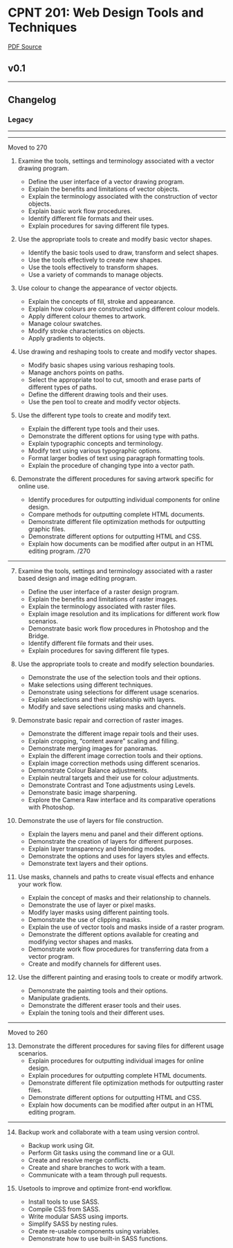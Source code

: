 # CPNT 201: Web Design Tools and Techniques 
[PDF Source](CPNT_201.pdf)

## v0.1

---
## Changelog
### Legacy
--- 

---
Moved to 270
1. Examine the tools, settings and terminology associated with a vector drawing program.
    - Define the user interface of a vector drawing program.
    - Explain the benefits and limitations of vector objects.
    - Explain the terminology associated with the construction of vector objects. 
    - Explain basic work flow procedures.
    - Identify different file formats and their uses.
    - Explain procedures for saving different file types.

2. Use the appropriate tools to create and modify basic vector shapes.
    - Identify the basic tools used to draw, transform and select shapes. 
    - Use the tools effectively to create new shapes.
    - Use the tools effectively to transform shapes.
    - Use a variety of commands to manage objects. 

3. Use colour to change the appearance of vector objects.
    - Explain the concepts of fill, stroke and appearance.
    - Explain how colours are constructed using different colour models. 
    - Apply different colour themes to artwork.
    - Manage colour swatches.
    - Modify stroke characteristics on objects.
    - Apply gradients to objects.

4. Use drawing and reshaping tools to create and modify vector shapes.
    - Modify basic shapes using various reshaping tools.
    - Manage anchors points on paths.
    - Select the appropriate tool to cut, smooth and erase parts of different types of paths. 
    - Define the different drawing tools and their uses.
    - Use the pen tool to create and modify vector objects.

5. Use the different type tools to create and modify text.
    - Explain the different type tools and their uses.
    - Demonstrate the different options for using type with paths. 
    - Explain typographic concepts and terminology.
    - Modify text using various typographic options.
    - Format larger bodies of text using paragraph formatting tools.
    - Explain the procedure of changing type into a vector path.

6. Demonstrate the different procedures for saving artwork specific for online use.
    - Identify procedures for outputting individual components for online design.
    - Compare methods for outputting complete HTML documents.
    - Demonstrate different file optimization methods for outputting graphic files.
    - Demonstrate different options for outputting HTML and CSS.
    - Explain how documents can be modified after output in an HTML editing program.
/270
---

7. Examine the tools, settings and terminology associated with a raster based design and image editing program.
    - Define the user interface of a raster design program.
    - Explain the benefits and limitations of raster images.
    - Explain the terminology associated with raster files.
    - Explain image resolution and its implications for different work flow scenarios. 
    - Demonstrate basic work flow procedures in Photoshop and the Bridge.
    - Identify different file formats and their uses.
    - Explain procedures for saving different file types.

8. Use the appropriate tools to create and modify selection boundaries.
    - Demonstrate the use of the selection tools and their options. 
    - Make selections using different techniques.
    - Demonstrate using selections for different usage scenarios. 
    - Explain selections and their relationship with layers.
    - Modify and save selections using masks and channels.

9. Demonstrate basic repair and correction of raster images.
    - Demonstrate the different image repair tools and their uses. 
    - Explain cropping, “content aware” scaling and filling.
    - Demonstrate merging images for panoramas.
    - Explain the different image correction tools and their options. 
    - Explain image correction methods using different scenarios. 
    - Demonstrate Colour Balance adjustments.
    - Explain neutral targets and their use for colour adjustments.
    - Demonstrate Contrast and Tone adjustments using Levels.
    - Demonstrate basic image sharpening.
    - Explore the Camera Raw interface and its comparative operations with Photoshop.

10. Demonstrate the use of layers for file construction.
    - Explain the layers menu and panel and their different options. 
    - Demonstrate the creation of layers for different purposes. 
    - Explain layer transparency and blending modes.
    - Demonstrate the options and uses for layers styles and effects. 
    - Demonstrate text layers and their options.

11. Use masks, channels and paths to create visual effects and enhance your work flow.
    - Explain the concept of masks and their relationship to channels. 
    - Demonstrate the use of layer or pixel masks.
    - Modify layer masks using different painting tools.
    - Demonstrate the use of clipping masks.
    - Explain the use of vector tools and masks inside of a raster program.
    - Demonstrate the different options available for creating and modifying vector shapes and masks. 
    - Demonstrate work flow procedures for transferring data from a vector program.
    - Create and modify channels for different uses.

12. Use the different painting and erasing tools to create or modify artwork.
    - Demonstrate the painting tools and their options. 
    - Manipulate gradients.
    - Demonstrate the different eraser tools and their uses.
    - Explain the toning tools and their different uses.

--- 
Moved to 260

13. Demonstrate the different procedures for saving files for different usage scenarios.
    - Explain procedures for outputting individual images for online design.
    - Explain procedures for outputting complete HTML documents.
    - Demonstrate different file optimization methods for outputting raster files.
    - Demonstrate different options for outputting HTML and CSS.
    - Explain how documents can be modified after output in an HTML editing program.
---

14. Backup work and collaborate with a team using version control.
    - Backup work using Git.
    - Perform Git tasks using the command line or a GUI. 
    - Create and resolve merge conflicts.
    - Create and share branches to work with a team.
    - Communicate with a team through pull requests. 

15. Usetools to improve and optimize front-end workflow.
    - Install tools to use SASS.
    - Compile CSS from SASS.
    - Write modular SASS using imports.
    - Simplify SASS by nesting rules.
    - Create re-usable components using variables. 
    - Demonstrate how to use built-in SASS functions.